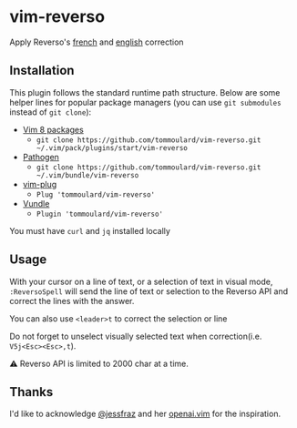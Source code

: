 # vim-reverso
Apply Reverso's [french] and [english] correction

[french]:https://www.reverso.net/orthographe/correcteur-francais/
[english]:https://www.reverso.net/orthographe/correcteur-anglais/

## Installation
This plugin follows the standard runtime path structure. Below are some
helper lines for popular package managers (you can use `git submodules`
instead of `git clone`):

* [Vim 8 packages](http://vimhelp.appspot.com/repeat.txt.html#packages)
  * `git clone https://github.com/tommoulard/vim-reverso.git ~/.vim/pack/plugins/start/vim-reverso`
* [Pathogen](https://github.com/tpope/vim-pathogen)
  * `git clone https://github.com/tommoulard/vim-reverso.git ~/.vim/bundle/vim-reverso`
* [vim-plug](https://github.com/junegunn/vim-plug)
  * `Plug 'tommoulard/vim-reverso'`
* [Vundle](https://github.com/VundleVim/Vundle.vim)
  * `Plugin 'tommoulard/vim-reverso'`

You must have `curl` and `jq` installed locally

## Usage
With your cursor on a line of text, or a selection of text in visual mode,
`:ReversoSpell` will send the line of text or selection to the Reverso API and
correct the lines with the answer.

You can also use `<leader>t` to correct the selection or line

Do not forget to unselect visually selected text when correction(i.e.
`V5j<Esc><Esc>,t`).

:warning: Reverso API is limited to 2000 char at a time.

## Thanks
I'd like to acknowledge [@jessfraz] and her [openai.vim] for the inspiration.

[@jessfraz]:https://github.com/jessfraz
[openai.vim]:https://github.com/jessfraz/openai.vim
